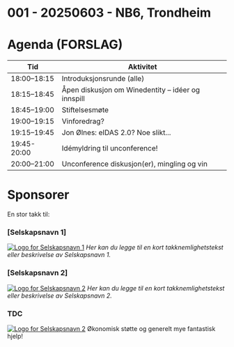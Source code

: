 # 001 - 20250603 - NB6, Trondheim

# Agenda (FORSLAG)

| Tid         | Aktivitet                                               |
|-------------|---------------------------------------------------------|
| 18:00–18:15 | Introduksjonsrunde (alle)                               |
| 18:15–18:45 | Åpen diskusjon om Winedentity – idéer og innspill       |
| 18:45–19:00 | Stiftelsesmøte                                          |
| 19:00–19:15 | Vinforedrag?                                            |
| 19:15–19:45 | Jon Ølnes: eIDAS 2.0? Noe slikt...                      |
| 19:45-20:00 | Idémyldring til unconference!                           |
| 20:00–21:00 | Unconference diskusjon(er), mingling og vin             |

# Sponsorer

En stor takk til:

### [Selskapsnavn 1]
[![Logo for Selskapsnavn 1](https://via.placeholder.com/200x80?text=Logo+Selskap+1)](URL_TIL_SELSKAP_1_NETTSTED)
*Her kan du legge til en kort takknemlighetstekst eller beskrivelse av Selskapsnavn 1.*

### [Selskapsnavn 2]
[![Logo for Selskapsnavn 2](https://via.placeholder.com/200x80?text=Logo+Selskap+2)](URL_TIL_SELSKAP_2_NETTSTED)
*Her kan du legge til en kort takknemlighetstekst eller beskrivelse av Selskapsnavn 2.*

### TDC
[![Logo for Selskapsnavn 2](https://via.placeholder.com/200x80?text=Logo+TDC)](URL_TIL_TDC_NETTSTED)
Økonomisk støtte og generelt mye fantastisk hjelp!